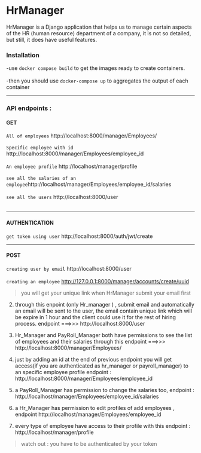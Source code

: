 # HrManager

HrManager is a  Django application that helps us to manage certain aspects of the HR (human resource) department of a company, it is not so detailed, but still, it does have 
useful features.

### Installation

-use `docker compose build` to get the images ready to create containers.<br/><br/>
-then you should use `docker-compose up` to aggregates the output of each container

----
### API endpoints :

#### GET
`All of employees` http://localhost:8000/manager/Employees/ <br/><br/>
`Specific employee with id`  http://localhost:8000/manager/Employees/employee_id <br/><br/>
`An employee profile` http://localhost/manager/profile <br/><br/>
`see all the salaries of an employee`http://localhost/manager/Employees/employee_id/salaries <br/><br/>
`see all the users` http://localhost:8000/user <br/><br/>

----
#### AUTHENTICATION
`get token using user` http://localhost:8000/auth/jwt/create

----

#### POST
`creating user by email` http://localhost:8000/user<br/><br/>
`creating an employee` http://127.0.0.1:8000/manager/accounts/create/uuid
> you will get your unique link when HrManager submit your email first 





2. through this enpoint (only Hr_manager ) , submit email and automatically an email will be sent to the user,
    the email contain unique link which will be expire in 1 hour and the client could use it for the rest of hiring process.
    endpoint ===>>> http://localhost:8000/user 

3. Hr_Manager and PayRoll_Manager both have permissions to see the list of employees and their salaries 
  through this endpoint ===>>> http://localhost:8000/manager/Employees/
  
4. just by adding an id at the end of previous endpoint you will get access(if you are authenticated as hr_manager or payroll_manager) to an specific employee profile 
  endpoint : http://localhost:8000/manager/Employees/employee_id 
  
5. a PayRoll_Manager has permission to change the salaries too, endpoint : http://localhost/manager/Employees/employee_id/salaries

6. a Hr_Manager has permission to edit profiles of add employees , endpoint http://localhost/manager/Employees/employee_id 

7. every type of employee have access to their profile with this endpoint : http://localhost/manager/profile 

>watch out : you have to be authenticated by your token

